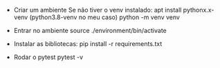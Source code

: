 - Criar um ambiente
    Se não tiver o venv instalado: apt install pythonx.x-venv (python3.8-venv no meu caso)
    python -m venv venv
  
- Entrar no ambiente
    source ./environment/bin/activate
    
- Instalar as bibliotecas: 
    pip install -r requirements.txt

- Rodar o pytest
    pytest -v